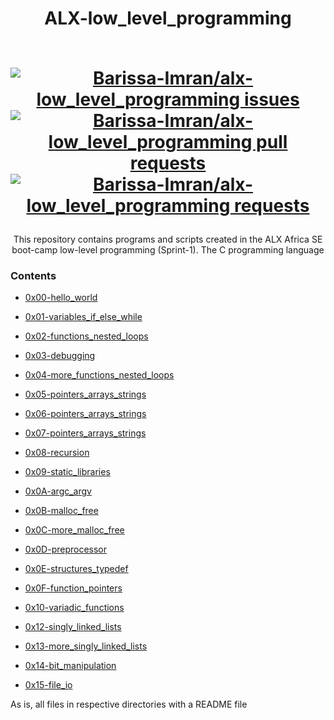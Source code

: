 <div align="center">
  <h1>ALX-low_level_programming
  <p align="center">
  <br>
  <a href="https://github.com/Barissa-Imran/alx-low_level_programming/issues">
    <img src="https://img.shields.io/github/stars/Barissa-Imran/alx-low_level_programming?color=333&style=for-the-badge&logo=github" alt="Barissa-Imran/alx-low_level_programming issues"/>
  </a>
    <a href="https://github.com/Barissa-Imran/alx-low_level_programming/pulls">
    <img src="https://img.shields.io/github/commit-activity/m/Barissa-Imran/alx-low_level_programming?color=blue&style=for-the-badge&logo=github" alt="Barissa-Imran/alx-low_level_programming pull requests"/>
  </a>
  <a href="https://Barissa-Imran/alx-low_level_programming/pulls">
    <img src="https://img.shields.io/github/last-commit/Barissa-Imran/alx-low_level_programming?color=blue&style=for-the-badge&logo=github" alt="Barissa-Imran/alx-low_level_programming requests"/>
  </a>

</p>
  </h1>
  <p>This repository contains programs and scripts created in the ALX Africa SE boot-camp low-level programming (Sprint-1).
  The C programming language</ p>
</div>

### Contents
* [0x00-hello_world](/0x00-hello_world)

* [0x01-variables_if_else_while](/0x01-variables_if_else_while)

* [0x02-functions_nested_loops](/0x02-functions_nested_loops)

* [0x03-debugging](/0x03-debugging)

* [0x04-more_functions_nested_loops](/0x04-more_functions_nested_loops)

* [0x05-pointers_arrays_strings](/0x05-pointers_arrays_strings)

* [0x06-pointers_arrays_strings](/0x06-pointers_arrays_strings)

* [0x07-pointers_arrays_strings](/0x07-pointers_arrays_strings)

* [0x08-recursion](/0x08-recursion)

* [0x09-static_libraries](/0x09-static_libraries)

* [0x0A-argc_argv](/0x0A-argc_argv)

* [0x0B-malloc_free](/0x0B-malloc_free)

* [0x0C-more_malloc_free](/0x0C-more_malloc_free)

* [0x0D-preprocessor](/0x0D-preprocessor)

* [0x0E-structures_typedef](/0x0E-structures_typedef)

* [0x0F-function_pointers](/0x0F-function_pointers)

* [0x10-variadic_functions](/0x10-variadic_functions)

* [0x12-singly_linked_lists](/0x12-singly_linked_lists)

* [0x13-more_singly_linked_lists](/0x13-more_singly_linked_lists)

* [0x14-bit_manipulation](/0x14-bit_manipulation)

* [0x15-file_io](/0x15-file_io)

As is, all files in respective directories with a README file
